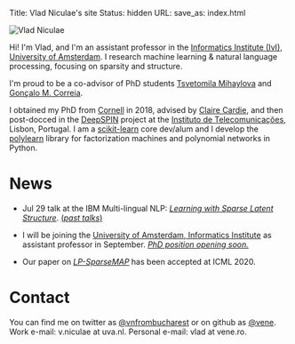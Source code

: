 Title: Vlad Niculae's site
Status: hidden
URL:
save_as: index.html

<img id="vladpic" class="marginnote" src="vlad-niculae.jpg" alt="Vlad Niculae" />

Hi! I'm Vlad, and I'm an assistant professor in the
[Informatics Institute (IvI), University of Amsterdam](https://ivi.uva.nl/).
I research machine learning & natural language processing, focusing on sparsity
and structure.

I'm proud to be a co-advisor of PhD students [Tsvetomila Mihaylova](https://tsvm.github.io/)
and [Gonçalo M. Correia](https://goncalomcorreia.github.io/).

I obtained my PhD from [Cornell](http://www.cs.cornell.edu/) in 2018,
advised by [Claire Cardie](http://www.cs.cornell.edu/home/cardie/),
and then post-docced in the
[DeepSPIN](https://deep-spin.github.io/) project
at the [Instituto de Telecomunicações](https://www.it.pt), Lisbon, Portugal.
I am a [scikit-learn](http://scikit-learn.org) core dev/alum and
I develop the [polylearn](http://contrib.scikit-learn.org/polylearn)
library for factorization machines and polynomial networks in Python.

# News

  - Jul 29 talk at the IBM Multi-lingual NLP: [*Learning with Sparse Latent Structure*](talks/20-lpsparsemap-ibm.pdf). [(*past talks*)](/talks.html)

  - I will be joining the [University of Amsterdam, Informatics Institute](https://ivi.uva.nl/)
  as assistant professor in September. [*PhD position opening
  soon.*](/jobs.html)

  - Our paper on [*LP-SparseMAP*](https://arxiv.org/abs/2001.04437)
  has been accepted at ICML 2020.


# Contact
You can find me on twitter as
[@vnfrombucharest](https://www.twitter.com/vnfrombucharest) or on github as
[@vene](https://www.github.com/vene).
Work e-mail: 
v.niculae<span style="display:none">dog on wheels</span> at uva.nl.
Personal e-mail:
vlad<span style="display:none">hunter2</span> at vene.ro.
